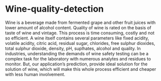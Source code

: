 # Wine-quality-detection
Wine is a beverage made from fermented grape and other fruit juices with lower amount of alcohol content. Quality of wine is rated on the basis of taste of wine and vintage. This process is time consuming, costly and not so efficient. A wine itself contains several parameters like fixed acidity, volatile acidity, citric acid, residual sugar, chlorides, free sulphur dioxides, total sulphur dioxide, density, pH, suplhates, alcohol and quality.  In industries, understanding the demands of wine safety testing can be a complex task for the laboratory with numerous analytes and residues to monitor. But, our application’s prediction, provide ideal solution for the solution of wine, which will make this whole process efficient and cheaper with less human involvement. 

